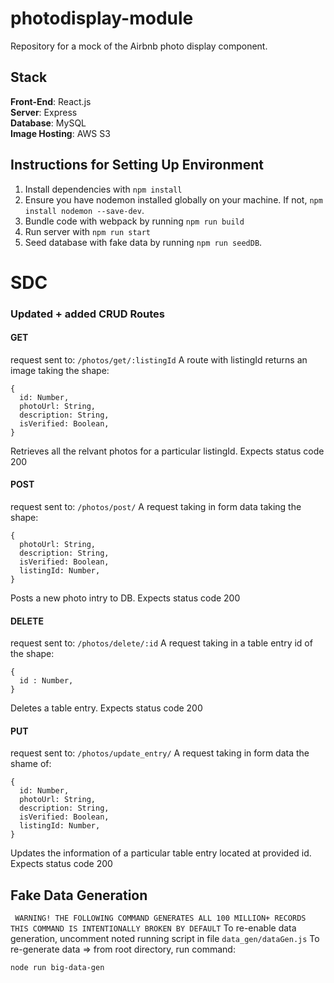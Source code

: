 # photodisplay-module
Repository for a mock of the Airbnb photo display component.

## Stack
**Front-End**: React.js<br />
**Server**: Express<br />
**Database**: MySQL<br />
**Image Hosting**: AWS S3<br />

## Instructions for Setting Up Environment
1. Install dependencies with `npm install`
2. Ensure you have nodemon installed globally on your machine. If not, `npm install nodemon --save-dev`.
3. Bundle code with webpack by running `npm run build`
4. Run server with `npm run start`
5. Seed database with fake data by running `npm run seedDB`.

# SDC

### Updated + added CRUD Routes

#### GET
request sent to: ```/photos/get/:listingId```
A route with listingId returns an image taking the shape:
```
{
  id: Number,
  photoUrl: String,
  description: String,
  isVerified: Boolean,
}
```
Retrieves all the relvant photos for a particular listingId.
Expects status code 200

#### POST
request sent to: ```/photos/post/```
A request taking in form data taking the shape:
```
{
  photoUrl: String,
  description: String,
  isVerified: Boolean,
  listingId: Number,
}
```
Posts a new photo intry to DB.
Expects status code 200

#### DELETE
request sent to: ```/photos/delete/:id```
A request taking in a table entry id of the shape:
```
{
  id : Number,
}
```
Deletes a table entry.
Expects status code 200

#### PUT
request sent to: ```/photos/update_entry/```
A request taking in form data the shame of:
```
{
  id: Number,
  photoUrl: String,
  description: String,
  isVerified: Boolean,
  listingId: Number,
}
```
Updates the information of a particular table entry located at provided id.
Expects status code 200

## Fake Data Generation

``` WARNING! THE FOLLOWING COMMAND GENERATES ALL 100 MILLION+ RECORDS```
``` THIS COMMAND IS INTENTIONALLY BROKEN BY DEFAULT ```
To re-enable data generation, uncomment noted running script in file ``` data_gen/dataGen.js ```
To re-generate data => from root directory, run command:
```
node run big-data-gen
```
